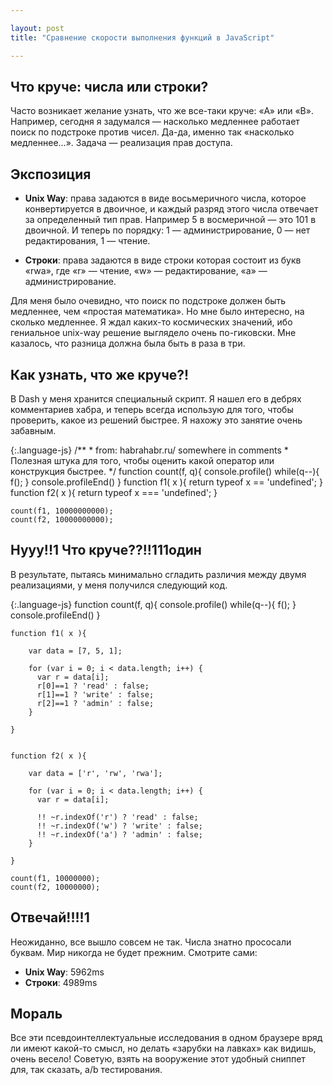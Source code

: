 ```yaml
---

layout: post
title: "Сравнение скорости выполнения функций в JavaScript"

---
```



## Что круче: числа или строки?

Часто возникает желание узнать, что же все-таки круче: «A» или «B». Например,
сегодня я задумался — насколько медленнее работает поиск по подстроке против
чисел. Да-да, именно так «насколько медленнее...». Задача — реализация прав
доступа.


## Экспозиция

* **Unix Way**: права задаются в виде восьмеричного числа, которое 
конвертируется в двоичное, и каждый разряд этого числа отвечает за определенный
тип прав. Например 5 в восмеричной — это 101 в двоичной. И теперь по порядку: 
1 — администрирование, 0 — нет редактирования, 1 — чтение.

* **Строки**: права задаются в виде строки которая состоит из букв «rwa», 
где «r» — чтение, «w» — редактирование, «a» — администрирование.

Для меня было очевидно, что поиск по подстроке должен быть медленнее,
чем «простая математика». Но мне было интересно, на сколько медленнее.
Я ждал каких-то космических значений, ибо гениальное unix-way решение выглядело
очень по-гиковски. Мне казалось, что разница должна была быть в раза в три.


## Как узнать, что же круче?!

В Dash у меня хранится специальный скрипт. Я нашел его в дебрях комментариев
хабра, и теперь всегда использую для того, чтобы проверить, какое из решений
быстрее. Я нахожу это занятие очень забавным.

{:.language-js}
    /** 
     * from: habrahabr.ru/ somewhere in comments
     * Полезная штука для того, чтобы оценить какой оператор или конструкция быстрее.
     */
    function count(f, q){
        console.profile()
        while(q--){
            f();
        }
        console.profileEnd()
    }
    function f1( x ){
        return typeof x == 'undefined';
    }
    function f2( x ){
        return typeof x === 'undefined';
    }

    count(f1, 10000000000);
    count(f2, 10000000000);


## Нууу!!1 Что круче??!!111один

В результате, пытаясь минимально сгладить различия между двумя реализациями,
у меня получился следующий код.

{:.language-js}
    function count(f, q){
        console.profile()
        while(q--){
            f();
        }
        console.profileEnd()
    }


    function f1( x ){

        var data = [7, 5, 1];

        for (var i = 0; i < data.length; i++) {
          var r = data[i];
          r[0]==1 ? 'read' : false;
          r[1]==1 ? 'write' : false;
          r[2]==1 ? 'admin' : false;
        }

    }


    function f2( x ){

        var data = ['r', 'rw', 'rwa'];

        for (var i = 0; i < data.length; i++) {
          var r = data[i];

          !! ~r.indexOf('r') ? 'read' : false;
          !! ~r.indexOf('w') ? 'write' : false;
          !! ~r.indexOf('a') ? 'admin' : false;
        }

    }

    count(f1, 10000000);
    count(f2, 10000000);



## Отвечай!!!!1

Неожиданно, все вышло совсем не так. Числа знатно прососали буквам.
Мир никогда не будет прежним. Смотрите сами: 

* **Unix Way**: 5962ms
* **Строки**: 4989ms


## Мораль

Все эти псевдоинтеллектуальные исследования в одном браузере вряд ли имеют
какой-то смысл, но делать «зарубки на лавках» как видишь, очень весело! Советую,
взять на вооружение этот удобный сниппет для, так сказать, a/b тестирования.